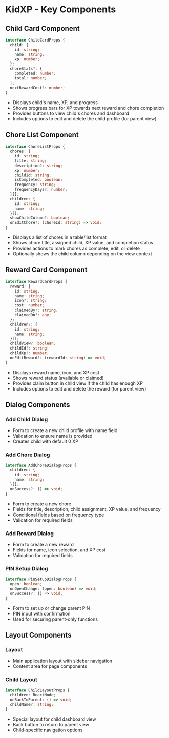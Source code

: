 # KidXP - Key Components

## Child Card Component
```typescript
interface ChildCardProps {
  child: {
    id: string;
    name: string;
    xp: number;
  };
  choreStats?: {
    completed: number;
    total: number;
  };
  nextRewardCost?: number;
}
```
- Displays child's name, XP, and progress
- Shows progress bars for XP towards next reward and chore completion
- Provides buttons to view child's chores and dashboard
- Includes options to edit and delete the child profile (for parent view)

## Chore List Component
```typescript
interface ChoreListProps {
  chores: {
    id: string;
    title: string;
    description?: string;
    xp: number;
    childId: string;
    isCompleted: boolean;
    frequency: string;
    frequencyDays?: number;
  }[];
  children: {
    id: string;
    name: string;
  }[];
  showChildColumn?: boolean;
  onEditChore?: (choreId: string) => void;
}
```
- Displays a list of chores in a table/list format
- Shows chore title, assigned child, XP value, and completion status
- Provides actions to mark chores as complete, edit, or delete
- Optionally shows the child column depending on the view context

## Reward Card Component
```typescript
interface RewardCardProps {
  reward: {
    id: string;
    name: string;
    icon?: string;
    cost: number;
    claimedBy?: string;
    claimedOn?: any;
  };
  children?: {
    id: string;
    name: string;
  }[];
  childView?: boolean;
  childId?: string;
  childXp?: number;
  onEditReward?: (rewardId: string) => void;
}
```
- Displays reward name, icon, and XP cost
- Shows reward status (available or claimed)
- Provides claim button in child view if the child has enough XP
- Includes options to edit and delete the reward (for parent view)

## Dialog Components
### Add Child Dialog
- Form to create a new child profile with name field
- Validation to ensure name is provided
- Creates child with default 0 XP

### Add Chore Dialog
```typescript
interface AddChoreDialogProps {
  children: {
    id: string;
    name: string;
  }[];
  onSuccess?: () => void;
}
```
- Form to create a new chore
- Fields for title, description, child assignment, XP value, and frequency
- Conditional fields based on frequency type
- Validation for required fields

### Add Reward Dialog
- Form to create a new reward
- Fields for name, icon selection, and XP cost
- Validation for required fields

### PIN Setup Dialog
```typescript
interface PinSetupDialogProps {
  open: boolean;
  onOpenChange: (open: boolean) => void;
  onSuccess?: () => void;
}
```
- Form to set up or change parent PIN
- PIN input with confirmation
- Used for securing parent-only functions

## Layout Components
### Layout
- Main application layout with sidebar navigation
- Content area for page components

### Child Layout
```typescript
interface ChildLayoutProps {
  children: ReactNode;
  onBackToParent: () => void;
  childName?: string;
}
```
- Special layout for child dashboard view
- Back button to return to parent view
- Child-specific navigation options